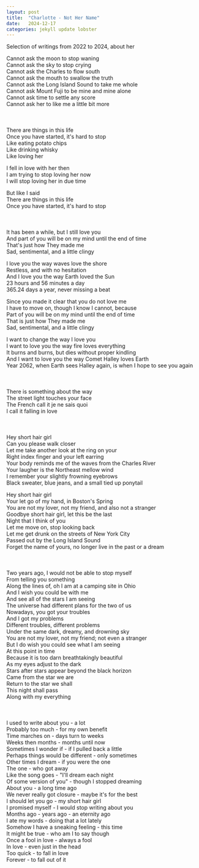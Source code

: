 ```yaml
---
layout: post
title:  "Charlotte - Not Her Name"
date:   2024-12-17
categories: jekyll update lobster
---
```


Selection of writings from 2022 to 2024, about her

Cannot ask the moon to stop waning \
Cannot ask the sky to stop crying \
Cannot ask the Charles to flow south \
Cannot ask the mouth to swallow the truth \
Cannot ask the Long Island Sound to take me whole \
Cannot ask Mount Fuji to be mine and mine alone \
Cannot ask time to settle any score \
Cannot ask her to like me a little bit more
 \
 \
 \
 \
There are things in this life \
Once you have started, it's hard to stop \
Like eating potato chips \
Like drinking whisky \
Like loving her

I fell in love with her then \
I am trying to stop loving her now \
I will stop loving her in due time

But like I said \
There are things in this life \
Once you have started, it's hard to stop
 \
 \
 \
 \
It has been a while, but I still love you \
And part of you will be on my mind until the end of time \
That's just how They made me \
Sad, sentimental, and a little clingy

I love you the way waves love the shore \
Restless, and with no hesitation \
And I love you the way Earth loved the Sun \
23 hours and 56 minutes a day \
365.24 days a year, never missing a beat

Since you made it clear that you do not love me \
I have to move on, though I know I cannot, because \
Part of you will be on my mind until the end of time \
That is just how They made me \
Sad, sentimental, and a little clingy

I want to change the way I love you \
I want to love you the way fire loves everything \
It burns and burns, but dies without proper kindling \
And I want to love you the way Comet Halley loves Earth \
Year 2062, when Earth sees Halley again, is when I hope to see you again
 \
 \
 \
 \
There is something about the way \
The street light touches your face \
The French call it je ne sais quoi \
I call it falling in love
 \
 \
 \
 \
Hey short hair girl\
Can you please walk closer\
Let me take another look at the ring on your\
Right index finger and your left earring\
Your body reminds me of the waves from the Charles River\
Your laugher is the Northeast mellow wind\
I remember your slightly frowning eyebrows\
Black sweater, blue jeans, and a small tied up ponytail

Hey short hair girl\
Your let go of my hand, in Boston's Spring\
You are not my lover, not my friend, and also not a stranger\
Goodbye short hair girl, let this be the last\
Night that I think of you\
Let me move on, stop looking back\
Let me get drunk on the streets of New York City\
Passed out by the Long Island Sound\
Forget the name of yours, no longer live in the past or a dream
 \
 \
 \
 \
Two years ago, I would not be able to stop myself \
From telling you something \
Along the lines of, oh I am at a camping site in Ohio \
And I wish you could be with me \
And see all of the stars I am seeing \
The universe had different plans for the two of us \
Nowadays, you got your troubles \
And I got my problems \
Different troubles, different problems \
Under the same dark, dreamy, and drowning sky \
You are not my lover, not my friend; not even a stranger \
But I do wish you could see what I am seeing \
At this point in time \
Because it is too darn breathtakingly beautiful \
As my eyes adjust to the dark \
Stars after stars appear beyond the black horizon \
Came from the star we are \
Return to the star we shall \
This night shall pass \
Along with my everything
 \
 \
 \
 \
I used to write about you - a lot \
Probably too much - for my own benefit \
Time marches on - days turn to weeks \
Weeks then months - months until now \
Sometimes I wonder if - if I pulled back a little \
Perhaps things would be different - only sometimes \
Other times I dream - if you were the one \
The one - who got away \
Like the song goes - "I'll dream each night \
Of some version of you" - though I stopped dreaming \
About you - a long time ago \
We never really got closure - maybe it's for the best \
I should let you go - my short hair girl \
I promised myself - I would stop writing about you \
Months ago - years ago - an eternity ago \
I ate my words - doing that a lot lately \
Somehow I have a sneaking feeling - this time \
It might be true - who am I to say though \
Once a fool in love - always a fool \
In love - even just in the head \
Too quick - to fall in love \
Forever - to fall out of it

